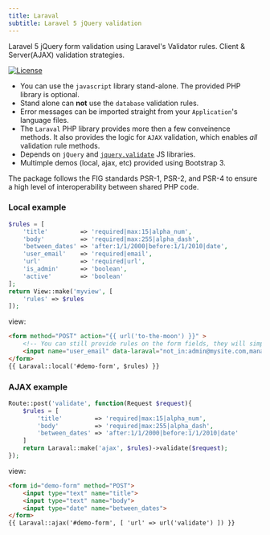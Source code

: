 ```yaml
---
title: Laraval
subtitle: Laravel 5 jQuery validation
---
```


Laravel 5 jQuery form validation using Laravel's Validator rules. Client & Server(AJAX) validation strategies.

[![License](http://img.shields.io/badge/license-MIT-brightgreen.svg?style=flat-square)](https://tldrlegal.com/license/mit-license)

- You can use the `javascript` library stand-alone. The provided PHP library is optional.
- Stand alone can **not** use the `database` validation rules.
- Error messages can be imported straight from your `Application`'s language files. 
- The `Laraval` PHP library provides more then a few conveinence methods. It also provides the logic for `AJAX` validation, which enables *all* validation rule methods.
- Depends on `jQuery` and [`jquery.validate`](http://jqueryvalidation.org) JS libraries.
- Multimple demos (local, ajax, etc) provided using Bootstrap 3.
 
The package follows the FIG standards PSR-1, PSR-2, and PSR-4 to ensure a high level of interoperability between shared PHP code.

### Local example
```php
$rules = [
    'title'         => 'required|max:15|alpha_num',
    'body'          => 'required|max:255|alpha_dash',
    'between_dates' => 'after:1/1/2000|before:1/1/2010|date',
    'user_email'    => 'required|email',
    'url'           => 'required|url',
    'is_admin'      => 'boolean',
    'active'        => 'boolean'
];
return View::make('myview', [
    'rules' => $rules
]);
```
view:
```html
<form method="POST" action="{{ url('to-the-moon') }}" >
    <!-- You can still provide rules on the form fields, they will simply extend the form rules -->
    <input name="user_email" data-laraval="not_in:admin@mysite.com,manager@mysite.com" type="email" >
</form>
{{ Laraval::local('#demo-form', $rules) }}
```

### AJAX example
```php
Route::post('validate', function(Request $request){
    $rules = [
        'title'         => 'required|max:15|alpha_num',
        'body'          => 'required|max:255|alpha_dash',
        'between_dates' => 'after:1/1/2000|before:1/1/2010|date'
    ]
    return Laraval::make('ajax', $rules)->validate($request);
});
```
view:
```html
<form id="demo-form" method="POST">
    <input type="text" name="title">
    <input type="text" name="body">
    <input type="date" name="between_dates">
</form>
{{ Laraval::ajax('#demo-form', [ 'url' => url('validate') ]) }}
```
